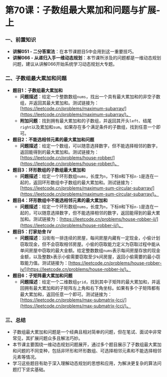 # 第70课：子数组最大累加和问题与扩展-上

### 一、前置知识
- **讲解051 - 二分答案法**：在本节课题目5中会用到这一重要技巧。
- **讲解066 - 从递归入手一维动态规划**：本节课所涉及的问题都是一维动态规划问题，建议从讲解066开始系统学习动态规划大专题。

### 二、子数组最大累加和问题
- **题目1：子数组最大累加和**
    - **问题描述**：给定一个整数数组`nums`，找出一个具有最大累加和的非空子数组，并返回其最大累加和。测试链接为：[https://leetcode.cn/problems/maximum-subarray/](https://leetcode.cn/problems/maximum-subarray/)。
    - **附加问题**：找到拥有最大累加和的子数组，并返回其开头`left`、结尾`right`以及累加和`sum`。如果存在多个满足条件的子数组，找到任意一个即可。
- **题目2：不能选相邻元素的最大累加和问题**
    - **问题描述**：给定一个数组，可以随意选择数字，但不能选择相邻的数字，返回能得到的最大累加和。测试链接为：[https://leetcode.cn/problems/house-robber/](https://leetcode.cn/problems/house-robber/)。
- **题目3：环形数组的子数组最大累加和**
    - **问题描述**：给定一个环形数组`nums`，长度为`n`，下标`0`和下标`n-1`是连在一起的，返回环形数组中子数组的最大累加和。测试链接为：[https://leetcode.cn/problems/maximum-sum-circular-subarray/](https://leetcode.cn/problems/maximum-sum-circular-subarray/)。
- **题目4：环形数组中不能选相邻元素的最大累加和**
    - **问题描述**：给定一个环形数组`nums`，长度为`n`，下标`0`和下标`n-1`是连在一起的，可以随意选择数字，但不能选择相邻的数字，返回能得到的最大累加和。测试链接为：[https://leetcode.cn/problems/house-robber-ii/](https://leetcode.cn/problems/house-robber-ii/)。
- **题目5：打家劫舍 IV**
    - **问题描述**：沿街有一排连续的房屋，每间房屋内藏有一定现金，小偷计划窃取现金，但不会窃取相邻房屋。小偷的窃取能力定义为窃取过程中能从单间房屋中窃取的最大金额。给定整数数组`nums`表示每间房屋存放的现金金额，以及整数`k`表示小偷需要窃取至少`k`间房屋，返回小偷需要的最小窃取能力值。测试链接为：[https://leetcode.cn/problems/house-robber-iv/](https://leetcode.cn/problems/house-robber-iv/)。
- **题目6：子矩阵最大累加和问题**
    - **问题描述**：给定一个二维数组`grid`，找到其中子矩阵的最大累加和，并返回拥有最大累加和的子矩阵左上角和右下角坐标。如果有多个子矩阵都有最大累加和，返回任意一个即可。测试链接为：[https://leetcode.cn/problems/max-submatrix-lcci/](https://leetcode.cn/problems/max-submatrix-lcci/)。

### 三、总结
- 子数组最大累加和问题是一个经典且相对简单的问题，但在笔试、面试中非常常见，其扩展问题众多且解法巧妙。
- 本节课主要围绕一维动态规划问题展开，通过多个题目展示了子数组最大累加和问题的不同变种，包括非环形和环形数组、可选择相邻元素和不能选择相邻元素等情况。
- 学习这些题目有助于深入理解动态规划的思想和应用，为解决更复杂的算法问题打下坚实基础。